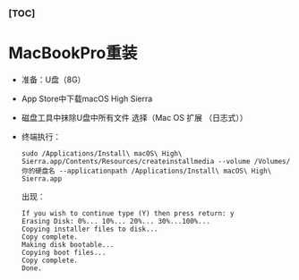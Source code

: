 ### [TOC]

# MacBookPro重装

* 准备：U盘（8G）

* App Store中下载macOS High Sierra

* 磁盘工具中抹除U盘中所有文件 选择（Mac OS 扩展 （日志式））

* 终端执行：

  ````
  sudo /Applications/Install\ macOS\ High\ Sierra.app/Contents/Resources/createinstallmedia --volume /Volumes/你的硬盘名 --applicationpath /Applications/Install\ macOS\ High\ Sierra.app
  ````

  出现：

  ````
  If you wish to continue type (Y) then press return: y
  Erasing Disk: 0%... 10%... 20%... 30%...100%...
  Copying installer files to disk...
  Copy complete.
  Making disk bootable...
  Copying boot files...
  Copy complete.
  Done.
  ````